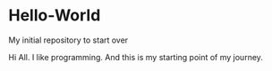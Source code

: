 # Hello-World
My initial repository to start over

Hi All. I like programming. And this is my starting point of my journey.
